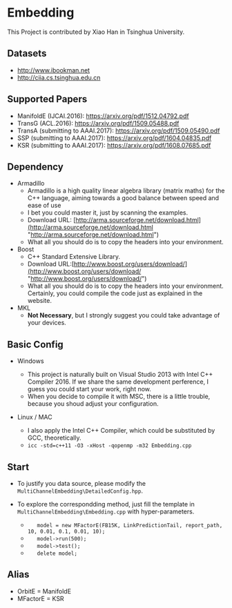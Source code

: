# Embedding
This Project is contributed by Xiao Han in Tsinghua University.

## Datasets
-	http://www.ibookman.net
-	http://ciia.cs.tsinghua.edu.cn

## Supported Papers
-	ManifoldE (IJCAI.2016): https://arxiv.org/pdf/1512.04792.pdf
-	TransG (ACL.2016): https://arxiv.org/pdf/1509.05488.pdf
-	TransA (submitting to AAAI.2017): https://arxiv.org/pdf/1509.05490.pdf
-	SSP (submitting to AAAI.2017): https://arxiv.org/pdf/1604.04835.pdf
-	KSR (submitting to AAAI.2017): https://arxiv.org/pdf/1608.07685.pdf

## Dependency
-	Armadillo
	-	Armadillo is a high quality linear algebra library (matrix maths) for the C++ language, aiming towards a good balance between speed and ease of use 
	-	I bet you could master it, just by scanning the examples.
	-	Download URL: [http://arma.sourceforge.net/download.html](http://arma.sourceforge.net/download.html "http://arma.sourceforge.net/download.html")
	-	What all you should do is to copy the headers into your environment.
-	Boost
	-	C++ Standard Extensive Library.
	-	Download URL:[http://www.boost.org/users/download/](http://www.boost.org/users/download/ "http://www.boost.org/users/download/")
	-	What all you should do is to copy the headers into your environment. Certainly, you could compile the code just as explained in the website.
-	MKL
	-	**Not Necessary**, but I strongly suggest you could take advantage of your devices.


## Basic Config
-	Windows
	-	This project is naturally built on Visual Studio 2013 with Intel C++ Compiler 2016. If we share the same development perference, I guess you could start your work, right now.
	-	When you decide to compile it with MSC, there is a little trouble, because you shoud adjust your configuration.

-	Linux / MAC
	-	I also apply the Intel C++ Compiler, which could be substituted by GCC, theoretically.
	-	`icc -std=c++11 -O3 -xHost -qopenmp -m32 Embedding.cpp`

## Start
-	To justify you data source, please modify the `MultiChannelEmbedding\DetailedConfig.hpp`.
-	To explore the correspondding method, just fill the template in `MultiChannelEmbedding\Embedding.cpp` with hyper-parameters.
	
	-	`	model = new MFactorE(FB15K, LinkPredictionTail, report_path, 10, 0.01, 0.1, 0.01, 10);`
	-	`	model->run(500);`
	-	`	model->test();`
	-	`	delete model;`


## Alias
-	OrbitE = ManifoldE
-	MFactorE = KSR
